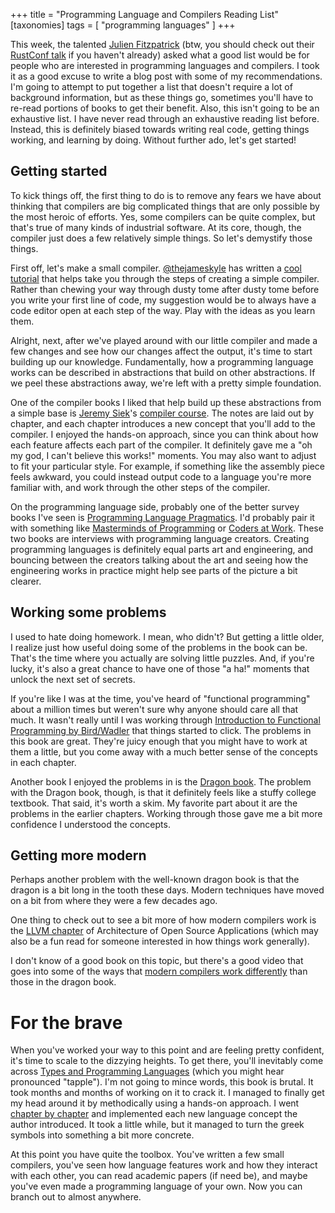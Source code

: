 +++
title = "Programming Language and Compilers Reading List"
[taxonomies]
tags = [ "programming languages" ]
+++

This week, the talented [Julien Fitzpatrick](https://twitter.com/_jbfitz) (btw, you should check out their [RustConf talk](https://www.youtube.com/watch?v=Ce6ppwgF4SA) if you haven't already) asked what a good list would be for people who are interested in programming languages and compilers. I took it as a good excuse to write a blog post with some of my recommendations. I'm going to attempt to put together a list that doesn't require a lot of background information, but as these things go, sometimes you'll have to re-read portions of books to get their benefit. Also, this isn't going to be an exhaustive list. I have never read through an exhaustive reading list before. Instead, this is definitely biased towards writing real code, getting things working, and learning by doing. Without further ado, let's get started!

## Getting started

To kick things off, the first thing to do is to remove any fears we have about thinking that compilers are big complicated things that are only possible by the most heroic of efforts. Yes, some compilers can be quite complex, but that's true of many kinds of industrial software. At its core, though, the compiler just does a few relatively simple things. So let's demystify those things.

First off, let's make a small compiler. [@thejameskyle](https://twitter.com/thejameskyle) has written a [cool tutorial](https://github.com/thejameskyle/the-super-tiny-compiler/blob/master/the-super-tiny-compiler.js) that helps take you through the steps of creating a simple compiler. Rather than chewing your way through dusty tome after dusty tome before you write your first line of code, my suggestion would be to always have a code editor open at each step of the way. Play with the ideas as you learn them.

Alright, next, after we've played around with our little compiler and made a few changes and see how our changes affect the output, it's time to start building up our knowledge. Fundamentally, how a programming language works can be described in abstractions that build on other abstractions. If we peel these abstractions away, we're left with a pretty simple foundation.

One of the compiler books I liked that help build up these abstractions from a simple base is [Jeremy Siek](http://wphomes.soic.indiana.edu/jsiek/)'s [compiler course](http://ecee.colorado.edu/ecen4553/fall12/notes.pdf). The notes are laid out by chapter, and each chapter introduces a new concept that you'll add to the compiler. I enjoyed the hands-on approach, since you can think about how each feature affects each part of the compiler. It definitely gave me a "oh my god, I can't believe this works!" moments. You may also want to adjust to fit your particular style. For example, if something like the assembly piece feels awkward, you could instead output code to a language you're more familiar with, and work through the other steps of the compiler.

On the programming language side, probably one of the better survey books I've seen is [Programming Language Pragmatics](https://www.amazon.com/Programming-Language-Pragmatics-Fourth-Michael/dp/0124104096). I'd probably pair it with something like [Masterminds of Programming](https://www.amazon.com/Masterminds-Programming-Conversations-Creators-Languages/dp/0596515170) or [Coders at Work](https://www.amazon.com/Coders-Work-Reflections-Craft-Programming/dp/1430219483). These two books are interviews with programming language creators. Creating programming languages is definitely equal parts art and engineering, and bouncing between the creators talking about the art and seeing how the engineering works in practice might help see parts of the picture a bit clearer.

## Working some problems

I used to hate doing homework. I mean, who didn't? But getting a little older, I realize just how useful doing some of the problems in the book can be. That's the time where you actually are solving little puzzles. And, if you're lucky, it's also a great chance to have one of those "a ha!" moments that unlock the next set of secrets.

If you're like I was at the time, you've heard of "functional programming" about a million times but weren't sure why anyone should care all that much. It wasn't really until I was working through [Introduction to Functional Programming by Bird/Wadler](https://www.amazon.com/Introduction-Functional-Programming-International-Computing/dp/0134841891) that things started to click. The problems in this book are great. They're juicy enough that you might have to work at them a little, but you come away with a much better sense of the concepts in each chapter.

Another book I enjoyed the problems in is the [Dragon book](https://www.amazon.com/Compilers-Principles-Techniques-Tools-2nd/dp/B009TGD06W). The problem with the Dragon book, though, is that it definitely feels like a stuffy college textbook. That said, it's worth a skim. My favorite part about it are the problems in the earlier chapters. Working through those gave me a bit more confidence I understood the concepts.

## Getting more modern

Perhaps another problem with the well-known dragon book is that the dragon is a bit long in the tooth these days. Modern techniques have moved on a bit from where they were a few decades ago.

One thing to check out to see a bit more of how modern compilers work is the [LLVM chapter](http://www.aosabook.org/en/llvm.html) of Architecture of Open Source Applications (which may also be a fun read for someone interested in how things work generally).

I don't know of a good book on this topic, but there's a good video that goes into some of the ways that [modern compilers work differently](https://channel9.msdn.com/Blogs/Seth-Juarez/Anders-Hejlsberg-on-Modern-Compiler-Construction) than those in the dragon book.

# For the brave

When you've worked your way to this point and are feeling pretty confident, it's time to scale to the dizzying heights. To get there, you'll inevitably come across [Types and Programming Languages](https://www.amazon.com/Types-Programming-Languages-MIT-Press/dp/B00AJXZ5JE) (which you might hear pronounced "tapple"). I'm not going to mince words, this book is brutal. It took months and months of working on it to crack it. I managed to finally get my head around it by methodically using a hands-on approach. I went [chapter by chapter](https://github.com/sophiajt/Pierce-and-Types) and implemented each new language concept the author introduced. It took a little while, but it managed to turn the greek symbols into something a bit more concrete.

At this point you have quite the toolbox. You've written a few small compilers, you've seen how language features work and how they interact with each other, you can read academic papers (if need be), and maybe you've even made a programming language of your own. Now you can branch out to almost anywhere.
